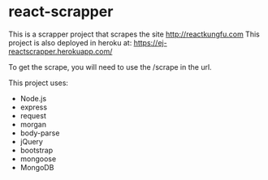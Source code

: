 # react-scrapper

This is a scrapper project that scrapes the site http://reactkungfu.com
This project is also deployed in heroku at: https://ej-reactscrapper.herokuapp.com/

To get the scrape, you will need to use the /scrape in the url.

This project uses:

<ul>
    <li>Node.js</li>
    <li>express</li>
    <li>request</li>
    <li>morgan</li>
    <li>body-parse</li>
    <li>jQuery</li>
    <li>bootstrap</li>
    <li>mongoose</li>
    <li>MongoDB</li>
</ul>